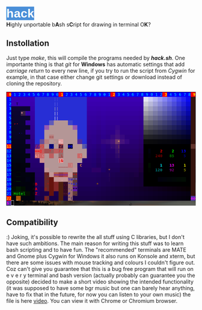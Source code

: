 ![logo](pix/hack.png)  
**H**ighly unportable b**A**sh s**C**ript for drawing in terminal O**K**?
## Instollation
Just type *make*, this will compile the programs needed by ***hack.sh***. One importante thing is that *git* for **Windows** has automatic settings that add *carriage return* to every new line, if you try to run the script from *Cygwin* for example, in that case either change git settings or download instead of cloning the repository.  

![cmode](pix/cmode.png)
## Compatibility
:) Joking, it's possible to rewrite the all stuff using C libraries, but I don't have such ambitions.
The main reason for writing this stuff was to learn bash scripting and to have fun. The "recommended"
terminals are MATE and Gnome plus Cygwin for Windows it also runs on Konsole and xterm, but there are
some issues with mouse tracking and colours I couldn't figure out.
Coz can't give you guarantee that this is a bug free program that will run on e v e r y terminal and bash version (actually probably can guarantee you the opposite) decided to make a short video showing the intended functionality (it was supposed to have some bgr music but one can barely hear anything, have to fix that in the future, for now you can listen to your own music) the file is here [video](pix/Screencast.mp4). You can view it with Chrome or Chromium browser.
